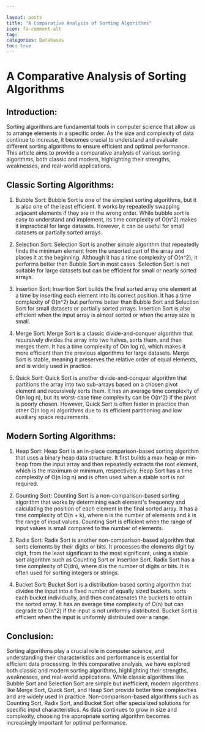 ```yaml
---

layout: posts
title: "A Comparative Analysis of Sorting Algorithms"
icon: fa-comment-alt
tag:
categories: Databases
toc: true
---
```




# A Comparative Analysis of Sorting Algorithms

## Introduction:
Sorting algorithms are fundamental tools in computer science that allow us to arrange elements in a specific order. As the size and complexity of data continue to increase, it becomes crucial to understand and evaluate different sorting algorithms to ensure efficient and optimal performance. This article aims to provide a comparative analysis of various sorting algorithms, both classic and modern, highlighting their strengths, weaknesses, and real-world applications.

## Classic Sorting Algorithms:
1. Bubble Sort:
Bubble Sort is one of the simplest sorting algorithms, but it is also one of the least efficient. It works by repeatedly swapping adjacent elements if they are in the wrong order. While bubble sort is easy to understand and implement, its time complexity of O(n^2) makes it impractical for large datasets. However, it can be useful for small datasets or partially sorted arrays.

2. Selection Sort:
Selection Sort is another simple algorithm that repeatedly finds the minimum element from the unsorted part of the array and places it at the beginning. Although it has a time complexity of O(n^2), it performs better than Bubble Sort in most cases. Selection Sort is not suitable for large datasets but can be efficient for small or nearly sorted arrays.

3. Insertion Sort:
Insertion Sort builds the final sorted array one element at a time by inserting each element into its correct position. It has a time complexity of O(n^2) but performs better than Bubble Sort and Selection Sort for small datasets or partially sorted arrays. Insertion Sort is also efficient when the input array is almost sorted or when the array size is small.

4. Merge Sort:
Merge Sort is a classic divide-and-conquer algorithm that recursively divides the array into two halves, sorts them, and then merges them. It has a time complexity of O(n log n), which makes it more efficient than the previous algorithms for large datasets. Merge Sort is stable, meaning it preserves the relative order of equal elements, and is widely used in practice.

5. Quick Sort:
Quick Sort is another divide-and-conquer algorithm that partitions the array into two sub-arrays based on a chosen pivot element and recursively sorts them. It has an average time complexity of O(n log n), but its worst-case time complexity can be O(n^2) if the pivot is poorly chosen. However, Quick Sort is often faster in practice than other O(n log n) algorithms due to its efficient partitioning and low auxiliary space requirements.

## Modern Sorting Algorithms:
1. Heap Sort:
Heap Sort is an in-place comparison-based sorting algorithm that uses a binary heap data structure. It first builds a max-heap or min-heap from the input array and then repeatedly extracts the root element, which is the maximum or minimum, respectively. Heap Sort has a time complexity of O(n log n) and is often used when a stable sort is not required.

2. Counting Sort:
Counting Sort is a non-comparison-based sorting algorithm that works by determining each element's frequency and calculating the position of each element in the final sorted array. It has a time complexity of O(n + k), where n is the number of elements and k is the range of input values. Counting Sort is efficient when the range of input values is small compared to the number of elements.

3. Radix Sort:
Radix Sort is another non-comparison-based algorithm that sorts elements by their digits or bits. It processes the elements digit by digit, from the least significant to the most significant, using a stable sort algorithm such as Counting Sort or Insertion Sort. Radix Sort has a time complexity of O(dn), where d is the number of digits or bits. It is often used for sorting integers or strings.

4. Bucket Sort:
Bucket Sort is a distribution-based sorting algorithm that divides the input into a fixed number of equally sized buckets, sorts each bucket individually, and then concatenates the buckets to obtain the sorted array. It has an average time complexity of O(n) but can degrade to O(n^2) if the input is not uniformly distributed. Bucket Sort is efficient when the input is uniformly distributed over a range.

## Conclusion:
Sorting algorithms play a crucial role in computer science, and understanding their characteristics and performance is essential for efficient data processing. In this comparative analysis, we have explored both classic and modern sorting algorithms, highlighting their strengths, weaknesses, and real-world applications. While classic algorithms like Bubble Sort and Selection Sort are simple but inefficient, modern algorithms like Merge Sort, Quick Sort, and Heap Sort provide better time complexities and are widely used in practice. Non-comparison-based algorithms such as Counting Sort, Radix Sort, and Bucket Sort offer specialized solutions for specific input characteristics. As data continues to grow in size and complexity, choosing the appropriate sorting algorithm becomes increasingly important for optimal performance.